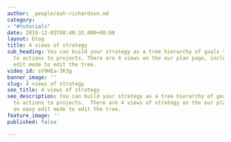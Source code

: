 ```yaml
---
author: _people/ash-richardson.md
category:
- "#tutorials"
date: 2019-12-03T08:40:33.000+00:00
layout: blog
title: 4 views of strategy
sub_heading: You can build your strategy as a tree hierarchy of goals to objectives
  to actions to projects. There are 4 views on the our plan page, including an easy
  edit mode to edit the tree.
video_id: sV9HEa-3K3g
banner_image: ''
slug: 4 views of strategy
seo_title: 4 views of strategy
seo_description: You can build your strategy as a tree hierarchy of goals to objectives
  to actions to projects.  There are 4 views of strategy on the our plan page, including
  an easy edit mode to edit the tree.
feature_image: ''
published: false

---
```

